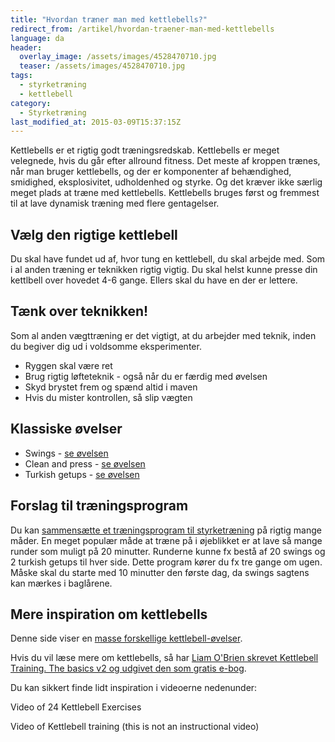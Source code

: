 ```yaml
---
title: "Hvordan træner man med kettlebells?"
redirect_from: /artikel/hvordan-traener-man-med-kettlebells
language: da
header:
  overlay_image: /assets/images/4528470710.jpg
  teaser: /assets/images/4528470710.jpg
tags:
  - styrketræning
  - kettlebell
category:
  - Styrketræning
last_modified_at: 2015-03-09T15:37:15Z
---
```


Kettlebells er et rigtig godt træningsredskab. Kettlebells er meget velegnede, hvis du går efter allround fitness. Det meste af kroppen trænes, når man bruger kettlebells, og der er komponenter af behændighed, smidighed, eksplosivitet, udholdenhed og styrke. Og det kræver ikke særlig meget plads at træne med kettlebells. Kettlebells bruges først og fremmest til at lave dynamisk træning med flere gentagelser.

Vælg den rigtige kettlebell
---------------------------

Du skal have fundet ud af, hvor tung en kettlebell, du skal arbejde med. Som i al anden træning er teknikken rigtig vigtig. Du skal helst kunne presse din kettlbell over hovedet 4-6 gange. Ellers skal du have en der er lettere.

Tænk over teknikken!
--------------------

Som al anden vægttræning er det vigtigt, at du arbejder med teknik, inden du begiver dig ud i voldsomme eksperimenter.

- Ryggen skal være ret
- Brug rigtig løfteteknik - også når du er færdig med øvelsen
- Skyd brystet frem og spænd altid i maven
- Hvis du mister kontrollen, så slip vægten

Klassiske øvelser
-----------------

- Swings - [se øvelsen](http://motionsplan.dk/oevelse/tohaandssving)
- Clean and press - [se øvelsen](http://motionsplan.dk/oevelse/one-arm-clean-and-jerk)
- Turkish getups - [se øvelsen](http://motionsplan.dk/oevelse/turkish-getup)

Forslag til træningsprogram
---------------------------

Du kan [sammensætte et træningsprogram til styrketræning](http://motionsplan.dk/artikel/opbygning-af-program) på rigtig mange måder. En meget populær måde at træne på i øjeblikket er at lave så mange runder som muligt på 20 minutter. Runderne kunne fx bestå af 20 swings og 2 turkish getups til hver side. Dette program kører du fx tre gange om ugen. Måske skal du starte med 10 minutter den første dag, da swings sagtens kan mærkes i baglårene.

Mere inspiration om kettlebells
-------------------------------

Denne side viser en [masse forskellige kettlebell-øvelser](http://www.theothersideofstrength.com/db_KBells.aspx).

Hvis du vil læse mere om kettlebells, så har [Liam O'Brien skrevet Kettlebell Training. The basics v2 og udgivet den som gratis e-bog](http://www.sendspace.com/file/gwz682).

Du kan sikkert finde lidt inspiration i videoerne nedenunder:

 Video of 24 Kettlebell Exercises

 Video of Kettlebell training (this is not an instructional video)
